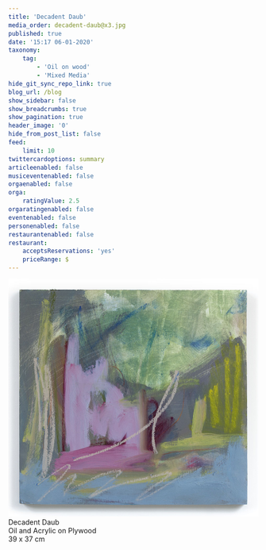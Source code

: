 ```yaml
---
title: 'Decadent Daub'
media_order: decadent-daub@x3.jpg
published: true
date: '15:17 06-01-2020'
taxonomy:
    tag:
        - 'Oil on wood'
        - 'Mixed Media'
hide_git_sync_repo_link: true
blog_url: /blog
show_sidebar: false
show_breadcrumbs: true
show_pagination: true
header_image: '0'
hide_from_post_list: false
feed:
    limit: 10
twittercardoptions: summary
articleenabled: false
musiceventenabled: false
orgaenabled: false
orga:
    ratingValue: 2.5
orgaratingenabled: false
eventenabled: false
personenabled: false
restaurantenabled: false
restaurant:
    acceptsReservations: 'yes'
    priceRange: $
---
```


[![Abstract Painting by Joe Ainsworth](decadent-daub@x3.jpg)](/paintings/decadent-daub)
Decadent Daub  
Oil and Acrylic on Plywood  
39 x 37 cm